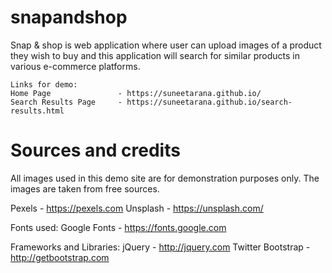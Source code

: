 # snapandshop

Snap & shop is web application where user can upload images of a product they wish to buy and this
application will search for similar products in various e-commerce platforms.
    
    Links for demo:
    Home Page               - https://suneetarana.github.io/
    Search Results Page     - https://suneetarana.github.io/search-results.html

Sources and credits
===================
All images used in this demo site are for demonstration purposes only. The images are taken from free sources.

Pexels 		- https://pexels.com
Unsplash  - https://unsplash.com/

Fonts used:
Google Fonts - https://fonts.google.com

Frameworks and Libraries:
jQuery 					   - http://jquery.com
Twitter Bootstrap  - http://getbootstrap.com
